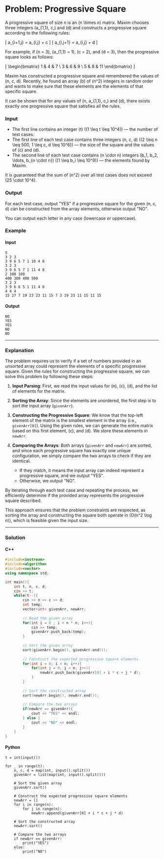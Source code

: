 # Problem: Progressive Square

A progressive square of size n is an \(n \times n\) matrix. Maxim chooses three integers \(a_{1,1}, c,\) and \(d\) and constructs a progressive square according to the following rules:

\[
a_{i+1,j} = a_{i,j} + c
\]
\[
a_{i,j+1} = a_{i,j} + d
\]

For example, if \(n = 3\), \(a_{1,1} = 1\), \(c = 2\), and \(d = 3\), then the progressive square looks as follows:

\[
\begin{bmatrix}
1 & 4 & 7 \\
3 & 6 & 9 \\
5 & 8 & 11
\end{bmatrix}
\]

Maxim has constructed a progressive square and remembered the values of \(n, c, d\). Recently, he found an array \(b\) of \(n^2\) integers in random order and wants to make sure that these elements are the elements of that specific square.

It can be shown that for any values of \(n, a_{1,1}, c,\) and \(d\), there exists exactly one progressive square that satisfies all the rules.

### Input

- The first line contains an integer \(t\) (\(1 \leq t \leq 10^4\)) — the number of test cases.
- The first line of each test case contains three integers \(n, c, d\) (\(2 \leq n \leq 500, 1 \leq c, d \leq 10^6\)) — the size of the square and the values of \(c\) and \(d\).
- The second line of each test case contains \(n \cdot n\) integers \(b_1, b_2, \ldots, b_{n \cdot n}\) (\(1 \leq b_i \leq 10^9\)) — the elements found by Maxim.

It is guaranteed that the sum of \(n^2\) over all test cases does not exceed \(25 \cdot 10^4\).

### Output

For each test case, output "YES" if a progressive square for the given \(n, c, d\) can be constructed from the array elements, otherwise output "NO".

You can output each letter in any case (lowercase or uppercase).

### Example

#### Input

```
5
3 2 3
3 9 6 5 7 1 10 4 8
3 2 3
3 9 6 5 7 1 11 4 8
2 100 100
400 300 400 500
3 2 3
3 9 6 6 5 1 11 4 8
4 4 4
15 27 7 19 23 23 11 15 7 3 19 23 11 15 11 15
```

#### Output

```
NO
YES
YES
NO
NO
```
---

### Explanation

The problem requires us to verify if a set of numbers provided in an unsorted array could represent the elements of a specific progressive square. Given the rules for constructing the progressive square, we can solve this problem by following these steps:

1. **Input Parsing**: First, we read the input values for \(n\), \(c\), \(d\), and the list of elements for the matrix.
   
2. **Sorting the Array**: Since the elements are unordered, the first step is to sort the input array (`givenArr`).

3. **Constructing the Progressive Square**: We know that the top-left element of the matrix is the smallest element in the array (i.e., `givenArr[0]`). Using the given rules, we can generate the entire matrix based on this first element, \(c\), and \(d\). We store these elements in `newArr`.

4. **Comparing the Arrays**: Both arrays (`givenArr` and `newArr`) are sorted, and since each progressive square has exactly one unique configuration, we simply compare the two arrays to check if they are identical.
   - If they match, it means the input array can indeed represent a progressive square, and we output "YES".
   - Otherwise, we output "NO".

By iterating through each test case and repeating the process, we efficiently determine if the provided array represents the progressive square described.

This approach ensures that the problem constraints are respected, as sorting the array and constructing the square both operate in \(O(n^2 \log n)\), which is feasible given the input size.


---

### Solution

#### C++
```cpp
#include<iostream>
#include<algorithm>
#include<vector>
using namespace std;

int main(){
    int t, n, c, d;
    cin >> t;
    while(t--){
        cin >> n >> c >> d;
        int temp;
        vector<int> givenArr, newArr;
        
        // Read the given array
        for(int i = 0 ; i < n * n; i++){
            cin >> temp;
            givenArr.push_back(temp);
        }
        
        // Sort the given array
        sort(givenArr.begin(), givenArr.end());
        
        // Construct the expected progressive square elements
        for(int i = 0; i < n; i++){
            for(int j = 0; j < n; j++){
                newArr.push_back(givenArr[0] + i * c + j * d);
            }
        }
        
        // Sort the constructed array
        sort(newArr.begin(), newArr.end());
        
        // Compare the two arrays
        if(newArr == givenArr){
            cout << "YES" << endl;
        } else {
            cout << "NO" << endl;
        }
    }
}
```

#### Python 

```
t = int(input())

for _ in range(t):
    n, c, d = map(int, input().split())
    givenArr = list(map(int, input().split()))
    
    # Sort the given array
    givenArr.sort()
    
    # Construct the expected progressive square elements
    newArr = []
    for i in range(n):
        for j in range(n):
            newArr.append(givenArr[0] + i * c + j * d)
    
    # Sort the constructed array
    newArr.sort()
    
    # Compare the two arrays
    if newArr == givenArr:
        print("YES")
    else:
        print("NO")

```


